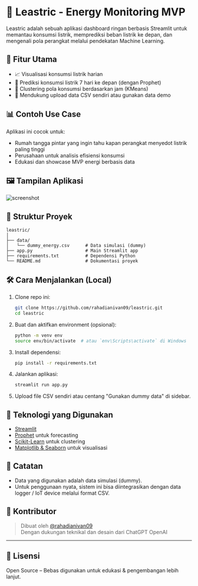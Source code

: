
# 🔌 Leastric - Energy Monitoring MVP

Leastric adalah sebuah aplikasi dashboard ringan berbasis Streamlit untuk memantau konsumsi listrik, memprediksi beban listrik ke depan, dan mengenali pola perangkat melalui pendekatan Machine Learning.

## 🚀 Fitur Utama

- 📈 Visualisasi konsumsi listrik harian
- 🔮 Prediksi konsumsi listrik 7 hari ke depan (dengan Prophet)
- 🧠 Clustering pola konsumsi berdasarkan jam (KMeans)
- 📂 Mendukung upload data CSV sendiri atau gunakan data demo

## 📊 Contoh Use Case

Aplikasi ini cocok untuk:
- Rumah tangga pintar yang ingin tahu kapan perangkat menyedot listrik paling tinggi
- Perusahaan untuk analisis efisiensi konsumsi
- Edukasi dan showcase MVP energi berbasis data

## 🖼️ Tampilan Aplikasi

![screenshot](screenshot.png) <!-- bisa diganti nanti sesuai gambar kamu -->

## 📁 Struktur Proyek

```
leastric/
│
├── data/
│   └── dummy_energy.csv      # Data simulasi (dummy)
├── app.py                    # Main Streamlit app
├── requirements.txt          # Dependensi Python
└── README.md                 # Dokumentasi proyek
```

## 🛠️ Cara Menjalankan (Local)

1. Clone repo ini:
   ```bash
   git clone https://github.com/rahadianivan09/leastric.git
   cd leastric
   ```

2. Buat dan aktifkan environment (opsional):
   ```bash
   python -m venv env
   source env/bin/activate  # atau `env\Scripts\activate` di Windows
   ```

3. Install dependensi:
   ```bash
   pip install -r requirements.txt
   ```

4. Jalankan aplikasi:
   ```bash
   streamlit run app.py
   ```

5. Upload file CSV sendiri atau centang "Gunakan dummy data" di sidebar.

## 🧠 Teknologi yang Digunakan

- [Streamlit](https://streamlit.io/)
- [Prophet](https://facebook.github.io/prophet/) untuk forecasting
- [Scikit-Learn](https://scikit-learn.org/) untuk clustering
- [Matplotlib & Seaborn](https://matplotlib.org/) untuk visualisasi

## 📌 Catatan

- Data yang digunakan adalah data simulasi (dummy).
- Untuk penggunaan nyata, sistem ini bisa diintegrasikan dengan data logger / IoT device melalui format CSV.

## 🙋 Kontributor

> Dibuat oleh [@rahadianivan09](https://github.com/rahadianivan09)  
> Dengan dukungan teknikal dan desain dari ChatGPT OpenAI

---

## 📜 Lisensi

Open Source – Bebas digunakan untuk edukasi & pengembangan lebih lanjut.
